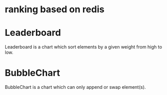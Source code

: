 # ranking based on redis

# Leaderboard

Leaderboard is a chart which sort elements by a given weight from high to low.

# BubbleChart

BubbleChart is a chart which can only append or swap element(s).

